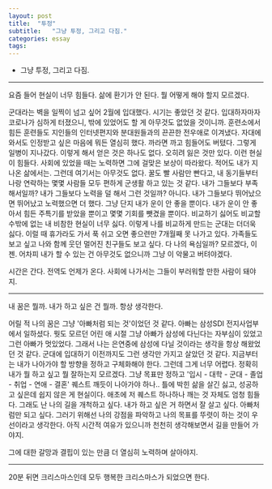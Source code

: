 ```yaml
---
layout: post
title:  "투정"
subtitle:   "그냥 투정, 그리고 다짐."
categories: essay
tags: 
---
```



- 그냥 투정, 그리고 다짐.


---



요즘 들어 현실이 너무 힘들다. 삶에 환기가 안 된다. 뭘 어떻게 해야 할지 모르겠다. 

군대라는 벽을 일찍이 넘고 싶어 2월에 입대했다. 시기는 좋았던 것 같다. 입대하자마자 코로나가 심하게 터졌으니, 밖에 있었어도 할 게 아무것도 없었을 것이니까. 훈련소에서 힘든 훈련들도 지인들의 인터넷편지와 분대원들과의 끈끈한 전우애로 이겨냈다. 자대에 와서도 인정받고 싶은 마음에 뭐든 열심히 했다. 까라면 까고 힘들어도 버텼다. 그렇게 일병이 지나갔다. 이렇게 해서 얻은 것은 하나도 없다. 오히려 잃은 것만 있다. 이런 현실이 힘들다. 사회에 있었을 때는 노력하면 그에 걸맞은 보상이 따라왔다. 적어도 내가 지나온 삶에서는. 그런데 여기서는 아무것도 없다. 꿀도 빨 사람만 빤다고, 내 동기들부터 나랑 연락하는 몇몇 사람들 모두 편하게 군생활 하고 있는 것 같다. 내가 그들보다 부족해서일까? 내가 그들보다 노력을 덜 해서 그런 것일까? 아니다. 내가 그들보다 뛰어났으면 뛰어났고 노력했으면 더 했다. 그냥 단지 내가 운이 안 좋을 뿐이다. 내가 운이 안 좋아서 힘든 주특기를 받았을 뿐이고 몇몇 기회를 뺏겼을 뿐이다. 비교하기 싫어도 비교할 수밖에 없는 내 비참한 현실이 너무 싫다. 이렇게 나를 비교하게 만드는 군대는 더더욱 싫다. 이럴 때 휴가라도 가서 푹 쉬고 오면 좋으련만 7개월째 못 나가고 있다. 가족들도 보고 싶고 나와 함께 웃던 멀어진 친구들도 보고 싶다. 다 나의 욕심일까? 모르겠다, 이젠. 어차피 내가 할 수 있는 건 아무것도 없으니까 그냥 이 악물고 버텨야겠다.

시간은 간다. 전역도 언제가 온다. 사회에 나가서는 그들이 부러워할 만한 사람이 돼야지. 



---



내 꿈은 뭘까. 내가 하고 싶은 건 뭘까. 항상 생각한다.

어릴 적 나의 꿈은 그냥 '아빠처럼 되는 것'이었던 것 같다. 아빠는 삼성SDI 전지사업부에서 일하셨다. 뭣도 모르던 어린 애 시절 그냥 아빠가 삼성에 다닌다는 자부심이 있었고 그런 아빠가 멋있었다. 그래서 나는 은연중에 삼성에 다닐 것이라는 생각을 항상 해왔었던 것 같다. 군대에 입대하기 이전까지도 그런 생각만 가지고 살았던 것 같다. 지금부터는 내가 나아가야 할 방향을 정하고 구체화해야 한다. 그런데 그게 너무 어렵다. 정확히 내가 뭘 하고 싶고 뭘 잘하는지 모르겠다. 그냥 목표만 정하고 '입시 - 대학 - 군대 - 졸업 - 취업 - 연애 - 결혼' 퀘스트 깨듯이 나아가야 하나.. 틀에 박힌 삶을 살긴 싫고, 성공하고 싶은데 쉽지 않은 게 현실이다. 애초에 저 퀘스트 하나하나 깨는 것 자체도 엄청 힘들다. 그래도 난 나의 길을 개척하고 싶다. 내가 하고 싶은 거 하면서 잘 살고 싶다. 아빠처럼만 되고 싶다. 그러기 위해선 나의 강점을 파악하고 나의 목표를 뚜렷이 하는 것이 우선이라고 생각한다. 아직 시간적 여유가 있으니까 천천히 생각해보면서 길을 만들어 가야지.

그에 대한 갈망과 결핍이 있는 만큼 더 열심히 노력하며 살아야지.



---

20분 뒤면 크리스마스인데 모두 행복한 크리스마스가 되었으면 한다. 